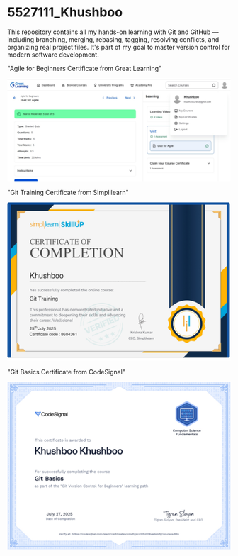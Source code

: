 # 5527111_Khushboo 
This repository contains all my hands-on learning with Git and GitHub — including branching, merging, rebasing, tagging, resolving conflicts, and organizing real project files. It's part of my goal to master version control for modern software development.

"Agile for Beginners Certificate from Great Learning"

![image alt](SDLC/5527111_Khushboo.jpg)

"Git Training Certificate from Simplilearn"

![image alt](5527111_simplilearn.jpg)

"Git Basics Certificate from CodeSignal"

![image alt](5527111_CodeSignal.jpg)

